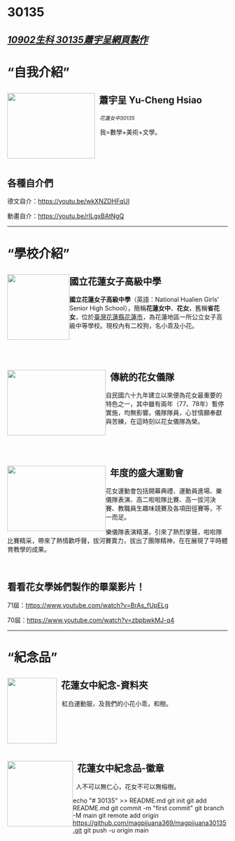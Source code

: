 # 30135
<html>

 

<head>

<h2 style="font-style:italic"><ins>10902生科 30135蕭宇呈網頁製作</ins></h2>

</head>

 

<body>

<h1><strong><q>自我介紹</q></strong></h1>

 

<h2><input alt="" src="https://spark.adobe.com/page/21K0zB4VJmFlO/images/460A3F2B-F9AC-4E9C-BA39-D6AAFB5B5F4B.png?asset_id=7682AAE2-3463-4260-AD43-189F5FB249F1&amp;size=1024" style="width: 200px; height: 150px; float: left;" type="image" /><strong>&nbsp; 蕭宇呈 Yu-Cheng&nbsp;Hsiao</strong></h2>

 

<p><strong>&nbsp;</strong>&nbsp; <var><small>花蓮女中30135</small></var></p>

 

<p>&nbsp; &nbsp;我=數學+美術+文學。</p>

 

<p>&nbsp;</p>

 

<p>&nbsp;</p>

 

<h2><strong>各種自介們</strong></h2>

 

<p>德文自介：<a href="https://youtu.be/wkXNZDHFqUI">https://youtu.be/wkXNZDHFqUI</a></p>

 

<p>動畫自介：<a href="https://youtu.be/rILgxBAtNgQ">https://youtu.be/rILgxBAtNgQ</a></p>

 

<hr />

<h1><strong><q>學校介紹</q></strong></h1>

 

<h2><strong>國立花蓮女子高級中學<input alt="" src="https://lh3.googleusercontent.com/proxy/_AqPAk_tSFz3v_u9HbqybE5mdMJQq7GxMMSfKl7FGQ8tQiMs5Li1nBtuMbzBS63o7owqXEgZOb5NKkjaDyFO5H7Z6LGz0Uu4nFR31Cu1Nxxy_26fpv4" style="float: left; width: 142px; height: 150px;" type="image" /></strong></h2>

 

<p><strong>國立花蓮女子高級中學</strong>（英語：National Hualien Girls&#39; Senior High School），簡稱<strong>花蓮女中</strong>、<strong>花女</strong>，舊稱<strong>省花女</strong>，位於<a href="https://zh.m.wikipedia.org/wiki/%E8%87%BA%E7%81%A3" title="臺灣">臺灣</a><a href="https://zh.m.wikipedia.org/wiki/%E8%8A%B1%E8%93%AE%E7%B8%A3" title="花蓮縣">花蓮縣</a><a href="https://zh.m.wikipedia.org/wiki/%E8%8A%B1%E8%93%AE%E5%B8%82" title="花蓮市">花蓮市</a>，為花蓮地區一所公立女子高級中等學校。現校內有二校狗，名小乖及小花。</p>

 

<p>&nbsp;</p>

 

<p>&nbsp;</p>

 

<h2><input alt="" src="https://www.thehubnews.net/wp-content/uploads/2020/11/IMG_9599-696x464.jpg" style="float: left; width: 225px; height: 150px;" type="image" /><strong>&nbsp; 傳統的花女儀隊</strong></h2>

 

<p>自民國六十九年建立以來便為花女最重要的特色之一，其中雖有兩年（77、78年）暫停實施，均無影響。儀隊隊員，心甘情願奉獻與苦練，在這時刻以花女儀隊為榮。</p>

 

<p>&nbsp;</p>

 

<p>&nbsp;</p>

 

<h2><input alt="" src="https://www.thehubnews.net/wp-content/uploads/2020/11/IMG_9739-690x460.jpg" style="width: 225px; height: 150px; float: left;" type="image" />&nbsp; <strong>年度的盛大運動會</strong></h2>

 

<p>花女運動會包括開幕典禮、運動員進場、樂儀隊表演、高二啦啦隊比賽、高一拔河決賽、教職員生趣味競賽及各項田徑賽等，不一而足。</p>

 

<p>樂儀隊表演精湛，引來了熱烈掌聲，啦啦隊比賽精采，帶來了熱情歡呼聲，拔河賽賣力，拔出了團隊精神，在在展現了平時體育教學的成果。</p>

 

<p>&nbsp;</p>

 

<h2><strong>看看花女學姊們製作的畢業影片！</strong></h2>

 

<p>71屆：<a href="https://www.youtube.com/watch?v=BrAs_fUpELg">https://www.youtube.com/watch?v=BrAs_fUpELg</a></p>

 

<p>70屆：<a href="https://www.youtube.com/watch?v=zbpbwkMJ-q4">https://www.youtube.com/watch?v=zbpbwkMJ-q4</a></p>

 

<hr />

<h1><strong><q>紀念品</q></strong></h1>

 

<h2><input alt="" src="https://spark.adobe.com/page/21K0zB4VJmFlO/images/91EF46CA-FA47-4846-AB43-2EC683D3B191.jpg?asset_id=80787BD0-7762-4005-AC7B-1E948190C67F&amp;size=1024" style="float: left; width: 113px; height: 150px;" type="image" /><strong>&nbsp;&nbsp;花蓮女中紀念-資料夾</strong></h2>

 

<p>&nbsp; &nbsp;紅白運動服，及我們的小花小乖，和樹。</p>

 

<p>&nbsp;</p>

 

<p>&nbsp;</p>

 

<p>&nbsp;</p>

 

<h2><input alt="" src="https://spark.adobe.com/page/21K0zB4VJmFlO/images/CA154349-ABBE-4690-96B2-363E49346338.jpg?asset_id=41AD80D1-CAED-4523-9795-93E925277839&amp;size=1024" style="float: left; width: 150px; height: 150px;" type="image" />&nbsp; <strong>花蓮女中紀念品-徽章</strong></h2>

 

<p><strong>&nbsp;&nbsp;</strong>人不可以無仁心，花女不可以無榕樹。</p>

</body>

</html>

 echo "# 30135" >> README.md
git init
git add README.md
git commit -m "first commit"
git branch -M main
git remote add origin https://github.com/magpijuana369/magpijuana30135.git
git push -u origin main
